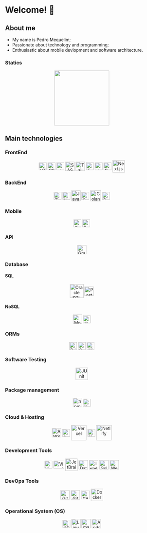 # Welcome! 👋

<div>
  <h2>About me</h2>
  <ul>
    <li>My name is Pedro Mequelim;</li>
  	<li>Passionate about technology and programming;</li>
  	<li>Enthusiastic about mobile devlopment and software architecture.</li>
  </ul>
</div>

<div>
  <h3>Statics</h3>
  <div align="center">
  <a href="https://github.com/phms02">
    <img height="180em" src="https://github-readme-stats.vercel.app/api/top-langs/?username=phms02&layout=compact&langs_count=4&theme=algolia"/>
    <!-- <img height="180em" src="https://github-readme-stats.vercel.app/api?username=phms02&show_icons=true&theme=algolia&include_all_commits=true&count_private=true"/>
    <img height="220em" src="https://github-readme-stats.vercel.app/api/top-langs/?username=phms02&layout=compact&langs_count=8&theme=algolia"/> -->
  </a>
</div>

<div>
  <h2>Main technologies</h1>
  <div>
  <h3>FrontEnd</h2>
  <div align="center">
    <img alt="HTML" height="25" width="25" align="center" src="https://cdn.jsdelivr.net/gh/devicons/devicon@latest/icons/html5/html5-original.svg" />
    <img alt="CSS" height="25" width="25" align="center" src="https://cdn.jsdelivr.net/gh/devicons/devicon@latest/icons/css3/css3-original.svg" />
    <img alt="styled-components" height="25" width="25" align="center" src="https://skillicons.dev/icons?i=styledcomponents" />
    <img alt="SASS" height="30" width="30" align="center" src="https://cdn.jsdelivr.net/gh/devicons/devicon@latest/icons/sass/sass-original.svg" />
    <img alt="Tailwind CSS" height="30" width="30" align="center" src="https://cdn.jsdelivr.net/gh/devicons/devicon@latest/icons/tailwindcss/tailwindcss-original.svg" />
    <img alt="TypeScript" height="25" width="25" align="center" src="https://cdn.jsdelivr.net/gh/devicons/devicon@latest/icons/typescript/typescript-original.svg" />
    <img alt="JavaScript" height="25" width="25" align="center" src="https://cdn.jsdelivr.net/gh/devicons/devicon@latest/icons/javascript/javascript-original.svg" />
    <img alt="React.js" height="25" width="25" align="center" src="https://cdn.jsdelivr.net/gh/devicons/devicon@latest/icons/react/react-original.svg" />
    <img alt="Next.js" height="40" width="40" align="center" src="https://cdn.jsdelivr.net/gh/devicons/devicon@latest/icons/nextjs/nextjs-original-wordmark.svg" />
    <!-- <img alt="Redux.js" height="25" width="25" align="center" src="https://cdn.jsdelivr.net/gh/devicons/devicon@latest/icons/redux/redux-original.svg" />
    <img alt="Vue.js" height="25" width="25" align="center" src="https://cdn.jsdelivr.net/gh/devicons/devicon@latest/icons/vuejs/vuejs-original.svg" />
    <img alt="Nuxt.js" height="25" width="25" align="center" src="https://cdn.jsdelivr.net/gh/devicons/devicon@latest/icons/nuxtjs/nuxtjs-original.svg" />
    <img alt="Vuetify" height="25" width="25" align="center" src="https://cdn.jsdelivr.net/gh/devicons/devicon@latest/icons/vuetify/vuetify-original.svg" />
    <img alt="Angular" height="35" width="35" align="center" src="https://cdn.jsdelivr.net/gh/devicons/devicon@latest/icons/angular/angular-original.svg" /> -->
  </div>
  <h3>BackEnd</h2>
  <div align="center">
    <img alt="TypeScript" height="25" width="25" align="center" src="https://cdn.jsdelivr.net/gh/devicons/devicon@latest/icons/typescript/typescript-original.svg" />
    <img alt="Node.js" height="25" width="25" align="center" src="https://cdn.jsdelivr.net/gh/devicons/devicon@latest/icons/nodejs/nodejs-original.svg" />
    <img alt="Java" height="35" width="30" align="center" src="https://cdn.jsdelivr.net/gh/devicons/devicon@latest/icons/java/java-original.svg" />
    <img alt="Spring Boot" height="25" width="25" align="center" src="https://cdn.jsdelivr.net/gh/devicons/devicon@latest/icons/spring/spring-original.svg" />
    <img alt="Golang" height="35" width="35" align="center" src="https://cdn.jsdelivr.net/gh/devicons/devicon@latest/icons/go/go-original-wordmark.svg" />
    <img alt="Dart" height="25" width="25" align="center" src="https://cdn.jsdelivr.net/gh/devicons/devicon@latest/icons/dart/dart-original.svg" />
    <!-- <img alt="C#" height="30" width="30" align="center" src="https://cdn.jsdelivr.net/gh/devicons/devicon@latest/icons/csharp/csharp-original.svg" />
    <img alt=".NET" height="30" width="30" align="center" src="https://cdn.jsdelivr.net/gh/devicons/devicon@latest/icons/dot-net/dot-net-original.svg" /> -->
  </div>
  <h3>Mobile</h2>
  <div align="center">
    <img alt="Kotlin" height="25" width="25" align="center" src="https://cdn.jsdelivr.net/gh/devicons/devicon@latest/icons/kotlin/kotlin-original.svg" />
    <!-- <img alt="Swift" height="25" width="25" align="center" src="https://cdn.jsdelivr.net/gh/devicons/devicon@latest/icons/swift/swift-original.svg" /> -->
    <img alt="React Native" height="25" width="25" align="center" src="https://cdn.jsdelivr.net/gh/devicons/devicon@latest/icons/react/react-original.svg" />
    <!-- <img alt="Flutter" height="25" width="25" align="center" src="https://cdn.jsdelivr.net/gh/devicons/devicon@latest/icons/flutter/flutter-original.svg" /> -->
  </div>
  <h3>API</h2>
  <div align="center">
    <img alt="GraphQL" height="30" width="30" align="center" src="https://cdn.jsdelivr.net/gh/devicons/devicon@latest/icons/graphql/graphql-plain.svg" />
  </div>
  <h3>Database</h2>
  <div>
    <h4>SQL</h3>
    <div align="center">
      <img alt="Oracle SQL" height="45" width="45" align="center" src="https://cdn.jsdelivr.net/gh/devicons/devicon@latest/icons/oracle/oracle-original.svg" />
      <img alt="PostgreSQL" height="30" width="30" align="center" src="https://cdn.jsdelivr.net/gh/devicons/devicon@latest/icons/postgresql/postgresql-original.svg" />
      <!-- <img alt="MySQL" height="30" width="30" align="center" src="https://cdn.jsdelivr.net/gh/devicons/devicon@latest/icons/mysql/mysql-original.svg" /> -->
    </div>
    <h4>NoSQL</h3>
    <div align="center">
      <img alt="MongoDB" height="30" width="30" align="center" src="https://cdn.jsdelivr.net/gh/devicons/devicon@latest/icons/mongodb/mongodb-original.svg" />
      <!-- <img alt="Elasticsearch" height="25" width="25" align="center" src="https://cdn.jsdelivr.net/gh/devicons/devicon@latest/icons/elasticsearch/elasticsearch-original.svg" />
      <img alt="Cassandra" height="35" width="35" align="center" src="https://cdn.jsdelivr.net/gh/devicons/devicon@latest/icons/cassandra/cassandra-original.svg" /> -->
      <img alt="Firebase" height="25" width="25" align="center" src="https://cdn.jsdelivr.net/gh/devicons/devicon@latest/icons/firebase/firebase-original.svg" />
    </div>
  </div>
  <h3>ORMs</h2>
  <div align="center">
    <img alt="Prisma" height="25" width="25" align="center" src="https://cdn.jsdelivr.net/gh/devicons/devicon@latest/icons/prisma/prisma-original.svg" />
    <img alt="Sequelize" height="25" width="25" align="center" src="https://cdn.jsdelivr.net/gh/devicons/devicon@latest/icons/sequelize/sequelize-original.svg" />
    <img alt="Hibernate" height="25" width="25" align="center" src="https://cdn.jsdelivr.net/gh/devicons/devicon@latest/icons/hibernate/hibernate-original.svg" />
  </div>
  <h3>Software Testing</h2>
  <div align="center">
    <img alt="JUnit" height="40" width="40" align="center" src="https://cdn.jsdelivr.net/gh/devicons/devicon@latest/icons/junit/junit-original-wordmark.svg" />
    <!-- <img alt="Selenium" height="25" width="25" align="center" src="https://cdn.jsdelivr.net/gh/devicons/devicon@latest/icons/selenium/selenium-original.svg" />
    <img alt="Jest" height="25" width="25" align="center" src="https://cdn.jsdelivr.net/gh/devicons/devicon@latest/icons/jest/jest-plain.svg" />
    <img alt="Cypress" height="25" width="25" align="center" src="https://cdn.jsdelivr.net/gh/devicons/devicon@latest/icons/cypressio/cypressio-original.svg" /> -->
  </div>
  <h3>Package management</h2>
  <div align="center">
    <img alt="npm" height="30" width="30" align="center" src="https://cdn.jsdelivr.net/gh/devicons/devicon@latest/icons/npm/npm-original-wordmark.svg" />
    <img alt="Yarn" height="25" width="25" align="center" src="https://cdn.jsdelivr.net/gh/devicons/devicon@latest/icons/yarn/yarn-original.svg" />
  </div>
  <h3>Cloud & Hosting</h2>
  <div align="center">
    <img alt="AWS" height="30" width="30" align="center" src="https://cdn.jsdelivr.net/gh/devicons/devicon@latest/icons/amazonwebservices/amazonwebservices-original-wordmark.svg" />
    <img alt="Azure" height="25" width="25" align="center" src="https://cdn.jsdelivr.net/gh/devicons/devicon@latest/icons/azure/azure-original.svg" />
    <img alt="Vercel" height="50" width="50" align="center" src="https://cdn.jsdelivr.net/gh/devicons/devicon@latest/icons/vercel/vercel-original-wordmark.svg" />
    <img alt="Heroku" height="25" width="25" align="center" src="https://cdn.jsdelivr.net/gh/devicons/devicon@latest/icons/heroku/heroku-original.svg" />
    <img alt="Netlify" height="50" width="50" align="center" src="https://cdn.jsdelivr.net/gh/devicons/devicon@latest/icons/netlify/netlify-original-wordmark.svg" />
  </div>
  <h3>Development Tools</h3>
  <div align="center">
    <img alt="Visual Studio Code" height="25" width="25" align="center" src="https://cdn.jsdelivr.net/gh/devicons/devicon@latest/icons/vscode/vscode-original.svg" />
    <img alt="Visual Studio" height="25" width="35" align="center" src="https://cdn.jsdelivr.net/gh/devicons/devicon@latest/icons/visualstudio/visualstudio-original.svg" />
    <img alt="JetBrains" height="40" width="40" align="center" src="https://cdn.jsdelivr.net/gh/devicons/devicon@latest/icons/jetbrains/jetbrains-original.svg" />
    <!-- <img alt="CLion" height="30" width="30" align="center" src="https://cdn.jsdelivr.net/gh/devicons/devicon@latest/icons/clion/clion-original.svg" /> -->
    <img alt="DataGrip" height="30" width="30" align="center" src="https://cdn.jsdelivr.net/gh/devicons/devicon@latest/icons/datagrip/datagrip-original.svg" />
    <!-- <img alt="DataSpell" height="30" width="30" align="center" src="https://cdn.jsdelivr.net/gh/devicons/devicon@latest/icons/dataspell/dataspell-original.svg" /> -->
    <img alt="Intellij IDEA" height="30" width="30" align="center" src="https://cdn.jsdelivr.net/gh/devicons/devicon@latest/icons/intellij/intellij-original.svg" />
    <img alt="Golang" height="30" width="30" align="center" src="https://cdn.jsdelivr.net/gh/devicons/devicon@latest/icons/goland/goland-original.svg" />
    <!-- <img alt="PyCharm" height="30" width="30" align="center" src="https://cdn.jsdelivr.net/gh/devicons/devicon@latest/icons/pycharm/pycharm-original.svg" />
    <img alt="PHPStorm" height="30" width="30" align="center" src="https://cdn.jsdelivr.net/gh/devicons/devicon@latest/icons/phpstorm/phpstorm-original.svg" />
    <img alt="Rider" height="30" width="30" align="center" src="https://cdn.jsdelivr.net/gh/devicons/devicon@latest/icons/rider/rider-original.svg" />
    <img alt="RubyMine" height="30" width="30" align="center" src="https://cdn.jsdelivr.net/gh/devicons/devicon@latest/icons/rubymine/rubymine-original.svg" /> -->
    <img alt="WebStorm" height="30" width="30" align="center" src="https://cdn.jsdelivr.net/gh/devicons/devicon@latest/icons/webstorm/webstorm-original.svg" />
    <!-- <img alt="Xcode" height="30" width="30" align="center" src="https://cdn.jsdelivr.net/gh/devicons/devicon@latest/icons/xcode/xcode-original.svg" /> -->
  </div>
  <h3>DevOps Tools</h2>
  <div align="center">
    <img alt="Git" height="30" width="30" align="center" src="https://cdn.jsdelivr.net/gh/devicons/devicon@latest/icons/git/git-original.svg" />
    <img alt="GitHub" height="30" width="30" align="center" src="https://cdn.jsdelivr.net/gh/devicons/devicon@latest/icons/github/github-original.svg" />
    <img alt="GitLab" height="28" width="28" align="center" src="https://cdn.jsdelivr.net/gh/devicons/devicon@latest/icons/gitlab/gitlab-original.svg" />
    <img alt="Docker" height="40" width="40" align="center" src="https://cdn.jsdelivr.net/gh/devicons/devicon@latest/icons/docker/docker-original.svg" />
    <!-- <img alt="Kubernetes" height="30" width="30" align="center" src="https://cdn.jsdelivr.net/gh/devicons/devicon@latest/icons/kubernetes/kubernetes-original.svg" />
    <img alt="Jenkins" height="30" width="30" align="center" src="https://cdn.jsdelivr.net/gh/devicons/devicon@latest/icons/jenkins/jenkins-original.svg" /> -->
  </div>
  <h3>Operational System (OS)</h2>
  <div align="center">
    <img alt="Windows" height="25" width="25" align="center" src="https://cdn.jsdelivr.net/gh/devicons/devicon@latest/icons/windows11/windows11-original.svg" />
    <img alt="Linux" height="30" width="30" align="center" src="https://cdn.jsdelivr.net/gh/devicons/devicon@latest/icons/linux/linux-original.svg" />
    <img alt="macOS / iOS" height="30" width="30" align="center" src="https://cdn.jsdelivr.net/gh/devicons/devicon@latest/icons/apple/apple-original.svg" />
    <img alt="Android" height="30" width="30" align="center" src="https://cdn.jsdelivr.net/gh/devicons/devicon@latest/icons/android/android-plain.svg" />
  </div>
</div>